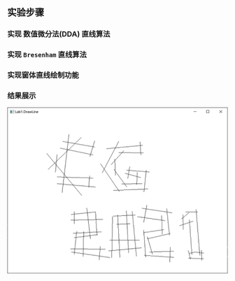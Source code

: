 ## 实验步骤

### 实现 数值微分法(DDA) 直线算法

### 实现 `Bresenham` 直线算法

### 实现窗体直线绘制功能

### 结果展示
![result](figure/result.png)